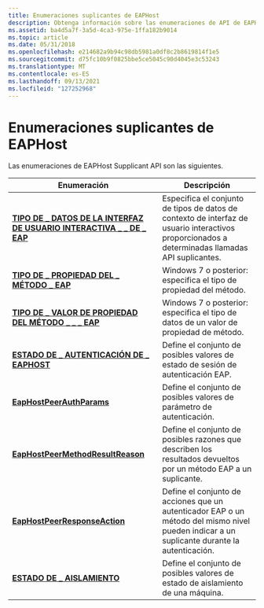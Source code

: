 ```yaml
---
title: Enumeraciones suplicantes de EAPHost
description: Obtenga información sobre las enumeraciones de API de EAPHost Supplicant, como EapHostPeerMethodResultReason y ISOLATION \_ STATE.
ms.assetid: ba4d5a7f-3a5d-4ca3-975e-1ffa182b9014
ms.topic: article
ms.date: 05/31/2018
ms.openlocfilehash: e214682a9b94c98db5981a0df8c2b8619814f1e5
ms.sourcegitcommit: d75fc10b9f0825bbe5ce5045c90d4045e3c53243
ms.translationtype: MT
ms.contentlocale: es-ES
ms.lasthandoff: 09/13/2021
ms.locfileid: "127252968"
---
```

# <a name="eaphost-supplicant-enumerations"></a>Enumeraciones suplicantes de EAPHost

Las enumeraciones de EAPHost Supplicant API son las siguientes.



| Enumeración                                                                  | Descripción                                                                                                        |
|------------------------------------------------------------------------------|--------------------------------------------------------------------------------------------------------------------|
| [**TIPO DE \_ DATOS DE LA INTERFAZ DE USUARIO INTERACTIVA \_ \_ DE \_ EAP**](/windows/desktop/api/eaptypes/ne-eaptypes-eap_interactive_ui_data_type)     | Especifica el conjunto de tipos de datos de contexto de interfaz de usuario interactivos proporcionados a determinadas llamadas API suplicantes.    |
| [**TIPO DE \_ PROPIEDAD DEL \_ MÉTODO \_ EAP**](/windows/desktop/api/EapTypes/ne-eaptypes-eap_method_property_type)              | Windows 7 o posterior: especifica el tipo de propiedad del método.                                                            |
| [**TIPO DE \_ VALOR DE PROPIEDAD DEL MÉTODO \_ \_ \_ EAP**](/windows/desktop/api/EapTypes/ne-eaptypes-eap_method_property_value_type) | Windows 7 o posterior: especifica el tipo de datos de un valor de propiedad de método.                                            |
| [**ESTADO DE \_ AUTENTICACIÓN DE \_ EAPHOST**](/windows/desktop/api/eaphostpeertypes/ne-eaphostpeertypes-eaphost_auth_status)                         | Define el conjunto de posibles valores de estado de sesión de autenticación EAP.                                              |
| [**EapHostPeerAuthParams**](/windows/win32/api/eaphostpeertypes/ne-eaphostpeertypes-eaphostpeerauthparams)                       | Define el conjunto de posibles valores de parámetro de autenticación.                                                       |
| [**EapHostPeerMethodResultReason**](/windows/win32/api/eaphostpeertypes/ne-eaphostpeertypes-eaphostpeermethodresultreason)       | Define el conjunto de posibles razones que describen los resultados devueltos por un método EAP a un suplicante.           |
| [**EapHostPeerResponseAction**](/windows/win32/api/eaphostpeertypes/ne-eaphostpeertypes-eaphostpeerresponseaction)               | Define el conjunto de acciones que un autenticador EAP o un método del mismo nivel pueden indicar a un suplicante durante la autenticación. |
| [**ESTADO DE \_ AISLAMIENTO**](/windows/desktop/api/eaphostpeertypes/ne-eaphostpeertypes-isolation_state)                                  | Define el conjunto de posibles valores de estado de aislamiento de una máquina.                                                  |



 

 

 




